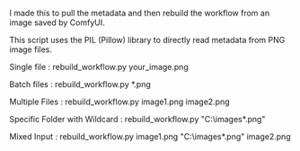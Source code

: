 I made this to pull the metadata and then rebuild the workflow from an image saved by ComfyUI.

This script uses the PIL (Pillow) library to directly read metadata from PNG image files.

Single file : rebuild_workflow.py your_image.png

Batch files : rebuild_workflow.py *.png

Multiple Files : rebuild_workflow.py image1.png image2.png

Specific Folder with Wildcard : rebuild_workflow.py "C:\images\*.png"

Mixed Input : rebuild_workflow.py  image1.png "C:\images\*.png" image2.png



